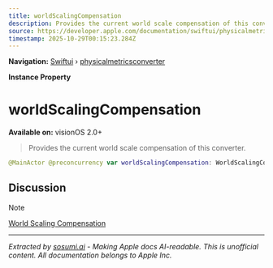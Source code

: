 ```yaml
---
title: worldScalingCompensation
description: Provides the current world scale compensation of this converter.
source: https://developer.apple.com/documentation/swiftui/physicalmetricsconverter/worldscalingcompensation
timestamp: 2025-10-29T00:15:23.284Z
---
```


**Navigation:** [Swiftui](/documentation/swiftui) › [physicalmetricsconverter](/documentation/swiftui/physicalmetricsconverter)

**Instance Property**

# worldScalingCompensation

**Available on:** visionOS 2.0+

> Provides the current world scale compensation of this converter.

```swift
@MainActor @preconcurrency var worldScalingCompensation: WorldScalingCompensation { get }
```

## Discussion

> [!NOTE]
> [World Scaling Compensation](/documentation/swiftui/worldscalingcompensation)

---

*Extracted by [sosumi.ai](https://sosumi.ai) - Making Apple docs AI-readable.*
*This is unofficial content. All documentation belongs to Apple Inc.*
